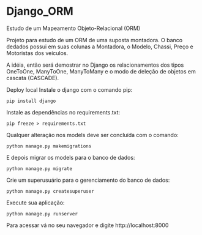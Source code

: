 # Django_ORM
Estudo de um Mapeamento Objeto-Relacional (ORM) 

Projeto para estudo de um ORM de uma suposta montadora. O banco dedados possui em suas colunas a Montadora, o Modelo, Chassi, Preço e Motoristas dos veículos.

A idéia, então será demostrar no Django os relacionamentos dos tipos OneToOne, ManyToOne, ManyToMany e o modo de deleção de objetos em cascata (CASCADE). 

Deploy local
Instale o django com o comando pip:

`pip install django` 

Instale as dependências no requirements.txt:

`pip freeze > requirements.txt`

Qualquer alteração nos models deve ser concluída com o comando:

`python manage.py makemigrations`

E depois migrar os models para o banco de dados:

`python manage.py migrate`

Crie um superusuário para o gerenciamento do banco de dados:

`python manage.py createsuperuser`

Execute sua aplicação:

`python manage.py runserver`

Para acessar vá no seu navegador e digite http://localhost:8000
